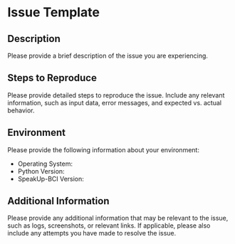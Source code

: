 # Issue Template
## Description
Please provide a brief description of the issue you are experiencing.

## Steps to Reproduce
Please provide detailed steps to reproduce the issue. Include any relevant information, such as input data, error messages, and expected vs. actual behavior.

## Environment
Please provide the following information about your environment:

* Operating System:
* Python Version:
* SpeakUp-BCI Version:

## Additional Information

Please provide any additional information that may be relevant to the issue, such as logs, screenshots, or relevant links. If applicable, please also include any attempts you have made to resolve the issue.

